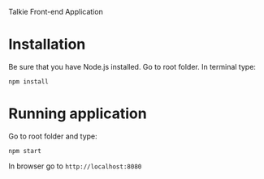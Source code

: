 Talkie Front-end Application

# Installation

Be sure that you have Node.js installed.
Go to root folder.
In terminal type:


```npm install ```

# Running application

Go to root folder and type:

```npm start```

In browser go to ```http://localhost:8080```
